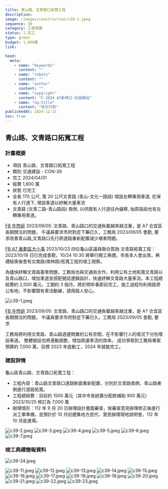 ```yaml
---
title: 青山路、文青路口拓寬工程
description:
image: /images/construction/c39-1.jpeg
sequence: 39
category: 工商發展
status: 1.完工
type: green
budget: 1,800萬
link:

head:
  meta:
    - name: "keywords"
      content: ""
    - name: "robots"
      content: ""
    - name: "author"
      content: ""
    - name: "copyright"
      content: "© 2024 A7新林口-社區網站"
    - name: "og:title"
      content: "地方行政"
publishedAt: 2024-12-31
toc: true
---
```


## 青山路、文青路口拓寬工程

### 計畫概要

- 項目 青山路、文青路口拓寬工程
- 類別 交通建設 - CON-39
- 完工 2024/04/01
- 經費 1,800 萬
- 狀態 已完工
- 全長 170 公尺, 寬 20 公尺文青路 (青山-文化一路段) 增設左轉專用車道, 在保有人行道下, 增設車道以紓解大量車流
- 文青路 (文青二路-青山路段) 南側, 以供既有人行道往內偏移, 始原路段也有左轉專用車道。

<a href="https://www.facebook.com/18NIUstart/">FB 牛煦庭</a> 2023/09/05: 文青路、青山路口的交通負載越來越沈重，是 A7 合宜區長期關注的問題， 牛議員要求市府對症下藥已久，工務局 2023/09/05 會勘, 要求改善青山路,文青路口先行將道路重新配置減少堵車問題。

<a href="https://www.facebook.com/groups/1951117865015671/permalink/6537754056352006/?mibextid=uyAsYr">FB A7 重劃區大小事</a> 2023/10/23 四位龜山區議員聯合質詢
文青路拓寬工程： 2023/10/18 日已完成會勘，10/24 10:30 將舉行開工典禮，市長本人會出席，典禮結束後會有文南路(南林路)拓寬工程的竣工視察。

為儘快紓解文青路塞車問題，工務局也與交通局合作，利用公有土地拓寬文青路以及青山路口，增加車道並搭配號誌連鎖設計，快速紓解文青路大量車流。本工程總經費約 2,000 萬元，工期約 3 個月，將於明年春節前完工，施工過程均利用路旁公有地，不影響既有車流動線，請用路人安心。

![c39-1.jpeg](/images/construction/c39-1.jpeg)

<a href="https://www.facebook.com/18NIUstart/">FB 牛煦庭</a> 2023/09/05: 文青路、青山路口的交通負載越來越沈重，是 A7 合宜區長期關注的問題， 牛議員要求市府對症下藥已久，工務局 2023/09/05 會勘, 要求

工務局將利用文青路、青山路週邊閒置的公有空間，在不影響行人的情況下分別增設車道。
整體號誌也將連動調整，增加疏運車流的效率。
成功爭取到工務局專案預算約 7,000 萬，目標 2023 年底動工，2024 年就能完工。

### 建設詳情

龜山區青山路、文青路口拓寬工程：

- 工程內容：青山路文青路口道路断面重新配置，分別於文青路南側、青山路東側進行道路拓寬。
- 工程總經費：目前約 1500 萬元（其中市長統籌分配款補助 900 萬元）2023/10/25 修訂為 7,000 萬
- 辦理情形：112 年 9 月 20 日辦理設計書圖審查，俟審查意見辦理修正後進行派工單準備，並預計於 10 月初邀集地方民代、里民辦理現地說明會，112 年 10 月底進場。

![c39-2.jpeg](/images/construction/c39-2.jpeg)
![c39-3.jpeg](/images/construction/c39-3.jpeg)
![c39-4.jpeg](/images/construction/c39-4.jpeg)
![c39-5.jpeg](/images/construction/c39-5.jpeg)
![c39-6.jpeg](/images/construction/c39-6.jpeg)
![c39-7.jpeg](/images/construction/c39-7.jpeg)

### 竣工典禮簡報資料

![c39-24.jpeg](/images/construction/c39-24.jpeg)

![c39-11.jpeg](/images/construction/c39-11.jpeg)
![c39-12.jpeg](/images/construction/c39-12.jpeg)
![c39-13.jpeg](/images/construction/c39-13.jpeg)
![c39-14.jpeg](/images/construction/c39-14.jpeg)
![c39-15.jpeg](/images/construction/c39-15.jpeg)
![c39-16.jpeg](/images/construction/c39-16.jpeg)
![c39-17.jpeg](/images/construction/c39-17.jpeg)
![c39-18.jpeg](/images/construction/c39-18.jpeg)
![c39-19.jpeg](/images/construction/c39-19.jpeg)
![c39-20.jpeg](/images/construction/c39-20.jpeg)
![c39-21.jpeg](/images/construction/c39-21.jpeg)
![c39-22.jpeg](/images/construction/c39-22.jpeg)
![c39-23.jpeg](/images/construction/c39-23.jpeg)
